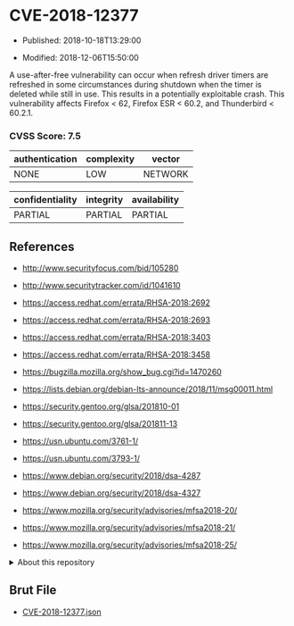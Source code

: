 # CVE-2018-12377

- Published: 2018-10-18T13:29:00

- Modified: 2018-12-06T15:50:00

A use-after-free vulnerability can occur when refresh driver timers are refreshed in some circumstances during shutdown when the timer is deleted while still in use. This results in a potentially exploitable crash. This vulnerability affects Firefox < 62, Firefox ESR < 60.2, and Thunderbird < 60.2.1.

### CVSS Score: **7.5**

| authentication | complexity | vector |
| --- | --- | --- |
| NONE | LOW | NETWORK |

| confidentiality | integrity | availability |
| --- | --- | --- |
| PARTIAL | PARTIAL | PARTIAL |

## References

* http://www.securityfocus.com/bid/105280

* http://www.securitytracker.com/id/1041610

* https://access.redhat.com/errata/RHSA-2018:2692

* https://access.redhat.com/errata/RHSA-2018:2693

* https://access.redhat.com/errata/RHSA-2018:3403

* https://access.redhat.com/errata/RHSA-2018:3458

* https://bugzilla.mozilla.org/show_bug.cgi?id=1470260

* https://lists.debian.org/debian-lts-announce/2018/11/msg00011.html

* https://security.gentoo.org/glsa/201810-01

* https://security.gentoo.org/glsa/201811-13

* https://usn.ubuntu.com/3761-1/

* https://usn.ubuntu.com/3793-1/

* https://www.debian.org/security/2018/dsa-4287

* https://www.debian.org/security/2018/dsa-4327

* https://www.mozilla.org/security/advisories/mfsa2018-20/

* https://www.mozilla.org/security/advisories/mfsa2018-21/

* https://www.mozilla.org/security/advisories/mfsa2018-25/

<details>
<summary>About this repository</summary> 

  This repository is part of the project [Live Hack CVE](https://github.com/Live-Hack-CVE). Main website can be found [www.live-hack.org](https://www.live-hack.org) 
  
  Made by [Sn0wAlice](https://github.com/Sn0wAlice) for the people that care about security and need to have a feed of the latest CVEs. Hope you enjoy it, don't forget to star the repo and follow me on [Twitter](https://twitter.com/Sn0wAlice) and [Github](https://github.com/Sn0wAlice). And that is my [personnal website](https://www.alice-snow.me/)

  - [Home Page](https://github.com/Live-Hack-CVE)
  - [Framework](https://github.com/Live-Hack-CVE/cve-framework)
  - [CVE database](https://github.com/Live-Hack-CVE/full_database)
  - [Changelog](https://github.com/Live-Hack-CVE/Changelog)
</details>

## Brut File

* [CVE-2018-12377.json](https://raw.githubusercontent.com/Live-Hack-CVE/full_database/main/cves/2018/CVE-2018-12377.json)

